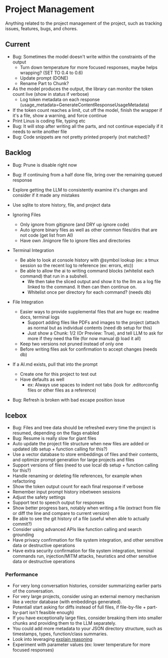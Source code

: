 # Project Management

Anything related to the project management of the project, such as tracking issues, features, bugs, and chores.

## Current

* Bug: Sometimes the model doesn't write within the constraints of the output
  * Turn down temperature for more focused responses, maybe helps wrapping? (SET TO 0.4 to 0.6)
  * Update prompt (DONE)
  * Rename Part to Chunk?
* As the model produces the output, the library can monitor the token count live (show in status if verbose)
    * Log token metadata on each response (usage_metadata=GenerateContentResponseUsageMetadata)
* If the token count reaches a limit, cut off the model, finish the wrapper if it's a file, show a warning, and force continue
* Print Linus is coding file, typing etc
* Bug: It will stop after writing all the parts, and not continue especially if it needs to write another file
* Bug: Code snippets are not pretty printed properly (not matched)?

## Backlog

* Bug: Prune is disable right now
* Bug: If continuing from a half done file, bring over the remaining queued response

* Explore getting the LLM to consistently examine it's changes and consider if it made any mistakes
* Use sqlite to store history, file, and project data
* Ignoring Files
  * Only ignore from gitignore (and DRY up ignore code)
  * Auto ignore binary files as well as other common files/dirs that are not code (get list from AI)
  * Have own .linignore file to ignore files and directories
* Terminal Integration
  * Be able to look at console history with @symbol lookup (ex: a tmux session so the recent log to reference (ex: errors, etc))
  * Be able to allow the ai to writing command blocks (whitelist each command) that run in a subshell.
    * We then take the sliced output and show it to the llm as a log file linked to the command. It then can then continue on.
    * Whitelist once per directory for each command? (needs db)
* File Integration
  * Easier ways to provide supplemental files that are huge ex: readme docs, terminal logs
    * Support adding files like PDFs and images to the project (attach as normal but as individual contents (need db setup for this)
    * Just show a Chunk: 1/2 (Or Preview: True), and tell LLM to ask for more if they need tha file (for now manual @ load it all)
  * Keep two versions not pruned instead of only one
  * Before writing files ask for confirmation to accept changes (needs db)
* If a AI.md exists, pull that into the prompt
  * Create one for this project to test out
  * Have defaults as well
    * ex: Always use spaces to indent not tabs (look for .editorconfig files or other files as a reference)
* Bug: Refresh is broken with bad escape position issue

## Icebox

* Bug: Files and tree data should be refreshed every time the project is resumed, depending on the flags enabled
* Bug: Resume is really slow for giant files
* Auto update the project file structure when new files are added or updated (db setup + function calling for this?)
* Use a vector database to store embeddings of files and their contents, and optimize prompt generation for large projects and files
* Support versions of files (need to use local db setup + function calling for this?)
* Handle renaming or deleting file references, for example when refactoring
* Show the token output count for each final response if verbose
* Remember input prompt history inbetween sessions
* Adjust the safety settings
* Support text to speech output for responses
* Show better progress bars, notably when writing a file (extract from file or diff the line and compare to current version)
* Be able to see the git history of a file (useful when able to actually commit?)
* Consider using advanced APIs like function calling and search grounding
* Have privacy confirmation for file system integration, and other sensitive data or destructive operations
* Have extra security confirmation for file system integration, terminal commands run, injection/MITM attacks, heuristics and other sensitive data or destructive operations

### Performance

* For very long conversation histories, consider summarizing earlier parts of the conversation.
* For very large projects, consider using an external memory mechanism like a vector database (with embeddings generated).
* Potentiall start asking for diffs instead of full files, if file-by-file + part-by-part isn't feasible enough)
* If you have exceptionally large files, consider breaking them into smaller chunks and providing them to the LLM separately.
* You could add more metadata to your JSON directory structure, such as timestamps, types, function/class summaries.
* Look into leveraging [explain reasoning](https://cloud.google.com/vertex-ai/generative-ai/docs/learn/prompts/explain-reasoning)
* Experiment with parameter values (ex: lower temperature for more focused responses)
